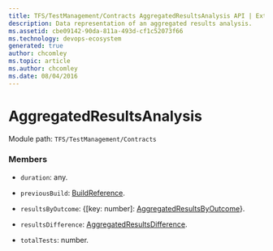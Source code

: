 ```yaml
---
title: TFS/TestManagement/Contracts AggregatedResultsAnalysis API | Extensions for Azure DevOps Services
description: Data representation of an aggregated results analysis.
ms.assetid: cbe09142-90da-811a-493d-cf1c52073f66
ms.technology: devops-ecosystem
generated: true
author: chcomley
ms.topic: article
ms.author: chcomley
ms.date: 08/04/2016
---
```


# AggregatedResultsAnalysis

Module path: `TFS/TestManagement/Contracts`


### Members

* `duration`: any. 

* `previousBuild`: [BuildReference](../../../TFS/TestManagement/Contracts/BuildReference.md). 

* `resultsByOutcome`: {[key: number]: [AggregatedResultsByOutcome](../../../TFS/TestManagement/Contracts/AggregatedResultsByOutcome.md)}. 

* `resultsDifference`: [AggregatedResultsDifference](../../../TFS/TestManagement/Contracts/AggregatedResultsDifference.md). 

* `totalTests`: number. 

